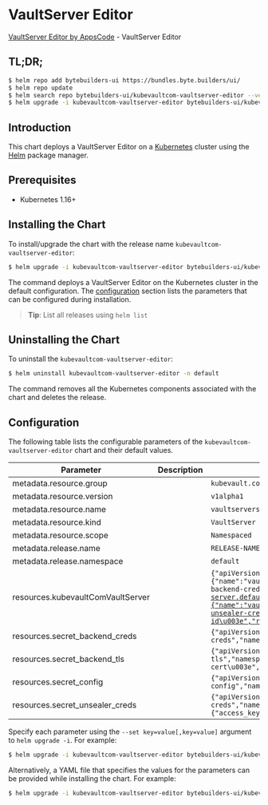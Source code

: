 # VaultServer Editor

[VaultServer Editor by AppsCode](https://byte.builders) - VaultServer Editor

## TL;DR;

```bash
$ helm repo add bytebuilders-ui https://bundles.byte.builders/ui/
$ helm repo update
$ helm search repo bytebuilders-ui/kubevaultcom-vaultserver-editor --version=v0.4.4
$ helm upgrade -i kubevaultcom-vaultserver-editor bytebuilders-ui/kubevaultcom-vaultserver-editor -n default --create-namespace --version=v0.4.4
```

## Introduction

This chart deploys a VaultServer Editor on a [Kubernetes](http://kubernetes.io) cluster using the [Helm](https://helm.sh) package manager.

## Prerequisites

- Kubernetes 1.16+

## Installing the Chart

To install/upgrade the chart with the release name `kubevaultcom-vaultserver-editor`:

```bash
$ helm upgrade -i kubevaultcom-vaultserver-editor bytebuilders-ui/kubevaultcom-vaultserver-editor -n default --create-namespace --version=v0.4.4
```

The command deploys a VaultServer Editor on the Kubernetes cluster in the default configuration. The [configuration](#configuration) section lists the parameters that can be configured during installation.

> **Tip**: List all releases using `helm list`

## Uninstalling the Chart

To uninstall the `kubevaultcom-vaultserver-editor`:

```bash
$ helm uninstall kubevaultcom-vaultserver-editor -n default
```

The command removes all the Kubernetes components associated with the chart and deletes the release.

## Configuration

The following table lists the configurable parameters of the `kubevaultcom-vaultserver-editor` chart and their default values.

|             Parameter             | Description |                                                                                                                                                                                                                                                                               Default                                                                                                                                                                                                                                                                               |
|-----------------------------------|-------------|---------------------------------------------------------------------------------------------------------------------------------------------------------------------------------------------------------------------------------------------------------------------------------------------------------------------------------------------------------------------------------------------------------------------------------------------------------------------------------------------------------------------------------------------------------------------|
| metadata.resource.group           |             | <code>kubevault.com</code>                                                                                                                                                                                                                                                                                                                                                                                                                                                                                                                                          |
| metadata.resource.version         |             | <code>v1alpha1</code>                                                                                                                                                                                                                                                                                                                                                                                                                                                                                                                                               |
| metadata.resource.name            |             | <code>vaultservers</code>                                                                                                                                                                                                                                                                                                                                                                                                                                                                                                                                           |
| metadata.resource.kind            |             | <code>VaultServer</code>                                                                                                                                                                                                                                                                                                                                                                                                                                                                                                                                            |
| metadata.resource.scope           |             | <code>Namespaced</code>                                                                                                                                                                                                                                                                                                                                                                                                                                                                                                                                             |
| metadata.release.name             |             | <code>RELEASE-NAME</code>                                                                                                                                                                                                                                                                                                                                                                                                                                                                                                                                           |
| metadata.release.namespace        |             | <code>default</code>                                                                                                                                                                                                                                                                                                                                                                                                                                                                                                                                                |
| resources.kubevaultComVaultServer |             | <code>{"apiVersion":"kubevault.com/v1alpha1","kind":"VaultServer","metadata":{"name":"vault","namespace":"demo"},"spec":{"backend":{"consul":{"aclTokenSecretName":"vault-backend-creds","address":"http://consul-server.default.svc:8500","path":"vault","tlsSecretName":"vault-backend-tls"}},"configSecret":{"name":"vault-config"},"replicas":1,"unsealer":{"mode":{"awsKmsSsm":{"credentialSecret":"vault-unsealer-creds","kmsKeyID":"\u003ckms-key-id\u003e","region":"\u003cregion\u003e"}},"secretShares":5,"secretThreshold":3},"version":"1.8.2"}}</code> |
| resources.secret_backend_creds    |             | <code>{"apiVersion":"v1","kind":"Secret","metadata":{"name":"vault-backend-creds","namespace":"demo"},"stringData":{"aclToken":"\u003cacl-token\u003e"},"type":"Opaque"}</code>                                                                                                                                                                                                                                                                                                                                                                                     |
| resources.secret_backend_tls      |             | <code>{"apiVersion":"v1","kind":"Secret","metadata":{"name":"vault-backend-tls","namespace":"demo"},"stringData":{"ca.crt":"\u003cca-cert\u003e","client.crt":"\u003cclient-cert\u003e","client.key":"\u003cclient-key\u003e"},"type":"Opaque"}</code>                                                                                                                                                                                                                                                                                                              |
| resources.secret_config           |             | <code>{"apiVersion":"v1","kind":"Secret","metadata":{"name":"vault-config","namespace":"demo"},"stringData":{"vault.hcl":"\u003cdata\u003e"},"type":"Opaque"}</code>                                                                                                                                                                                                                                                                                                                                                                                                |
| resources.secret_unsealer_creds   |             | <code>{"apiVersion":"v1","kind":"Secret","metadata":{"name":"vault-unsealer-creds","namespace":"demo"},"stringData":{"access_key":"\u003caccess_key\u003e","secret_key":"\u003csecret_key\u003e"},"type":"Opaque"}</code>                                                                                                                                                                                                                                                                                                                                           |


Specify each parameter using the `--set key=value[,key=value]` argument to `helm upgrade -i`. For example:

```bash
$ helm upgrade -i kubevaultcom-vaultserver-editor bytebuilders-ui/kubevaultcom-vaultserver-editor -n default --create-namespace --version=v0.4.4 --set metadata.resource.group=kubevault.com
```

Alternatively, a YAML file that specifies the values for the parameters can be provided while
installing the chart. For example:

```bash
$ helm upgrade -i kubevaultcom-vaultserver-editor bytebuilders-ui/kubevaultcom-vaultserver-editor -n default --create-namespace --version=v0.4.4 --values values.yaml
```
